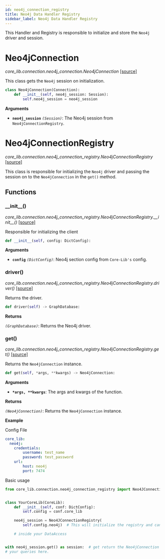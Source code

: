 ```yaml
---
id: neo4j_connection_registry
title: Neo4j Data Handler Registry
sidebar_label: Neo4j Data Handler Registry
---
```


This Handler and Registry is responsible to initialize and store the `Neo4j` driver and session. 

# Neo4jConnection

*core_lib.connection.neo4j_connection.Neo4jConnection* [[source]](https://github.com/shay-te/core-lib/blob/058dead7fa30e1a2b4531f698da95c5380ca8d55/core_lib/connection/neo4j_connection.py#L6)

This class gets the `Neo4j` session on initialization.

```python
class Neo4jConnection(Connection):
    def __init__(self, neo4j_session: Session):
        self.neo4j_session = neo4j_session
```
**Arguments**

- **`neo4j_session`** *`(Session)`*: The Neo4j session from  `Neo4jConnectionRegistry`.


# Neo4jConnectionRegistry

*core_lib.connection.neo4j_connection_registry.Neo4jConnectionRegistry* [[source]](https://github.com/shay-te/core-lib/blob/058dead7fa30e1a2b4531f698da95c5380ca8d55/core_lib/connection/neo4j_connection_registry.py#L14)

This class is responsible for initializing the `Neo4j` driver and passing the session on to the `Neo4jConnection` in the `get()` method.

## Functions

### \_\_init\_\_()

*core_lib.connection.neo4j_connection_registry.Neo4jConnectionRegistry.\_\_init\_\_()* [[source]](https://github.com/shay-te/core-lib/blob/058dead7fa30e1a2b4531f698da95c5380ca8d55/core_lib/connection/neo4j_connection_registry.py#L15)

Responsible for initializing the client

```python
def __init__(self, config: DictConfig):
```

**Arguments**

- **`config`** *`(DictConfig)`*: Neo4j section config from `Core-Lib's` config.

### driver()

*core_lib.connection.neo4j_connection_registry.Neo4jConnectionRegistry.driver()* [[source]](https://github.com/shay-te/core-lib/blob/058dead7fa30e1a2b4531f698da95c5380ca8d55/core_lib/connection/neo4j_connection_registry.py#L25)

Returns the driver.

```python
def driver(self) -> GraphDatabase:
```

**Returns**

*`(GraphDatabase)`*: Returns the Neo4j driver.

### get()

*core_lib.connection.neo4j_connection_registry.Neo4jConnectionRegistry.get()* [[source]](https://github.com/shay-te/core-lib/blob/058dead7fa30e1a2b4531f698da95c5380ca8d55/core_lib/connection/neo4j_connection_registry.py#L25)

Returns the `Neo4jConnection` instance.

```python
def get(self, *args, **kwargs) -> Neo4jConnection:
```

**Arguments**

- __`*args, **kwargs`__: The args and kwargs of the function.

**Returns**

*`(Neo4jConnection)`*: Returns the `Neo4jConnection` instance.

**Example**

Config File

```yaml
core_lib:
  neo4j:
    credentials:
        username: test_name
        password: test_password
    url:
        host: neo4j
        port: 7474
```
Basic usage

```python
from core_lib.connection.neo4j_connection_registry import Neo4JConnectionRegistry


class YourCoreLib(CoreLib):
    def __init__(self, conf: DictConfig):
        self.config = conf.core_lib

    neo4j_session = Neo4JConnectionRegistry(
        self.config.neo4j)  # This will initialize the registry and can be further passed on to any DataAccess

    # inside your DataAccess


with neo4j_session.get() as session:  # get return the Neo4jConnection instance and with satement calls the __enter__ method
# your queries here.

```